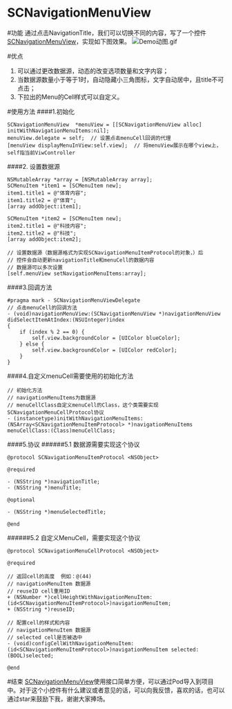 # SCNavigationMenuView
#功能
通过点击NavigationTitle，我们可以切换不同的内容，写了一个控件[SCNavigationMenuView](https://github.com/TalkingJourney/SCNavigationMenuView)，实现如下图效果。
![Demo动图.gif](http://upload-images.jianshu.io/upload_images/1635692-e9c09e2f1697abbf.gif?imageMogr2/auto-orient/strip%7CimageView2/2/w/1240)

#优点
1. 可以通过更改数据源，动态的改变选项数量和文字内容；
2. 当数据源数量小于等于1时，自动隐藏小三角图标，文字自动居中，且title不可点击；
3. 下拉出的Menu的Cell样式可以自定义。

#使用方法
####1.初始化
```
SCNavigationMenuView  *menuView = [[SCNavigationMenuView alloc] initWithNavigationMenuItems:nil];
menuView.delegate = self;  // 设置点击menuCell回调的代理
[menuView displayMenuInView:self.view];  // 将menuView展示在哪个view上，self指当前ViwController
```
####2. 设置数据源
```
NSMutableArray *array = [NSMutableArray array];
SCMenuItem *item1 = [SCMenuItem new];
item1.title1 = @"体育内容";
item1.title2 = @"体育";
[array addObject:item1];
    
SCMenuItem *item2 = [SCMenuItem new];
item2.title1 = @"科技内容";
item2.title2 = @"科技";
[array addObject:item2];

// 设置数据源（数据源格式为实现SCNavigationMenuItemProtocol的对象，）后
// 控件会自动更新navigationTitle和menuCell的数据内容
// 数据源可以多次设置
[self.menuView setNavigationMenuItems:array];
```
####3.回调方法
```
#pragma mark - SCNavigationMenuViewDelegate
// 点击menuCell的回调方法
- (void)navigationMenuView:(SCNavigationMenuView *)navigationMenuView didSelectItemAtIndex:(NSUInteger)index
{
    if (index % 2 == 0) {
        self.view.backgroundColor = [UIColor blueColor];
    } else {
        self.view.backgroundColor = [UIColor redColor];
    }
}
```
####4.自定义menuCell需要使用的初始化方法
```
// 初始化方法
// navigationMenuItems为数据源
// menuCellClass自定义menuCell的Class，这个类需要实现SCNavigationMenuCellProtocol协议
- (instancetype)initWithNavigationMenuItems:(NSArray<SCNavigationMenuItemProtocol> *)navigationMenuItems menuCellClass:(Class)menuCellClass;
```
####5.协议
######5.1 数据源需要实现这个协议
```
@protocol SCNavigationMenuItemProtocol <NSObject>

@required

- (NSString *)navigationTitle;
- (NSString *)menuTitle;

@optional

- (NSString *)menuSelectedTitle;

@end
```
######5.2 自定义MenuCell，需要实现这个协议
```
@protocol SCNavigationMenuCellProtocol <NSObject>

@required

// 返回cell的高度  例如：@(44)
// navigationMenuItem 数据源
// reuseID cell重用ID
+ (NSNumber *)cellHeightWithNavigationMenuItem:(id<SCNavigationMenuItemProtocol>)navigationMenuItem;
+ (NSString *)reuseID;

// 配置cell的样式和内容
// navigationMenuItem 数据源
// selected cell是否被选中
- (void)configCellWithNavigationMenuItem:(id<SCNavigationMenuItemProtocol>)navigationMenuItem selected:(BOOL)selected;

@end
```
#结束
[SCNavigationMenuView](https://github.com/TalkingJourney/SCNavigationMenuView)使用接口简单方便，可以通过Pod导入到项目中。对于这个小控件有什么建议或者意见的话，可以向我反馈，喜欢的话，也可以通过star来鼓励下我，谢谢大家捧场。

